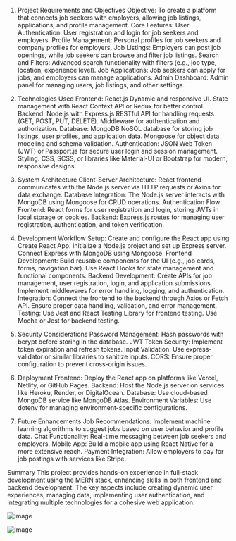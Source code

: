 1. Project Requirements and Objectives
Objective: To create a platform that connects job seekers with employers, allowing job listings, applications, and profile management.
Core Features:
User Authentication: User registration and login for job seekers and employers.
Profile Management: Personal profiles for job seekers and company profiles for employers.
Job Listings: Employers can post job openings, while job seekers can browse and filter job listings.
Search and Filters: Advanced search functionality with filters (e.g., job type, location, experience level).
Job Applications: Job seekers can apply for jobs, and employers can manage applications.
Admin Dashboard: Admin panel for managing users, job listings, and other settings.



2. Technologies Used
Frontend: React.js
Dynamic and responsive UI.
State management with React Context API or Redux for better control.
Backend: Node.js with Express.js
RESTful API for handling requests (GET, POST, PUT, DELETE).
Middleware for authentication and authorization.
Database: MongoDB
NoSQL database for storing job listings, user profiles, and application data.
Mongoose for object data modeling and schema validation.
Authentication: JSON Web Token (JWT) or Passport.js for secure user login and session management.
Styling: CSS, SCSS, or libraries like Material-UI or Bootstrap for modern, responsive designs.


3. System Architecture
Client-Server Architecture: React frontend communicates with the Node.js server via HTTP requests or Axios for data exchange.
Database Integration: The Node.js server interacts with MongoDB using Mongoose for CRUD operations.
Authentication Flow:
Frontend: React forms for user registration and login, storing JWTs in local storage or cookies.
Backend: Express.js routes for managing user registration, authentication, and token verification.


4. Development Workflow
Setup:
Create and configure the React app using Create React App.
Initialize a Node.js project and set up Express server.
Connect Express with MongoDB using Mongoose.
Frontend Development:
Build reusable components for the UI (e.g., job cards, forms, navigation bar).
Use React Hooks for state management and functional components.
Backend Development:
Create APIs for job management, user registration, login, and application submissions.
Implement middlewares for error handling, logging, and authentication.
Integration:
Connect the frontend to the backend through Axios or Fetch API.
Ensure proper data handling, validation, and error management.
Testing:
Use Jest and React Testing Library for frontend testing.
Use Mocha or Jest for backend testing.


5. Security Considerations
Password Management: Hash passwords with bcrypt before storing in the database.
JWT Token Security: Implement token expiration and refresh tokens.
Input Validation: Use express-validator or similar libraries to sanitize inputs.
CORS: Ensure proper configuration to prevent cross-origin issues.


6. Deployment
Frontend: Deploy the React app on platforms like Vercel, Netlify, or GitHub Pages.
Backend: Host the Node.js server on services like Heroku, Render, or DigitalOcean.
Database: Use cloud-based MongoDB service like MongoDB Atlas.
Environment Variables: Use dotenv for managing environment-specific configurations.


7. Future Enhancements
Job Recommendations: Implement machine learning algorithms to suggest jobs based on user behavior and profile data.
Chat Functionality: Real-time messaging between job seekers and employers.
Mobile App: Build a mobile app using React Native for a more extensive reach.
Payment Integration: Allow employers to pay for job postings with services like Stripe.

Summary
This project provides hands-on experience in full-stack development using the MERN stack, enhancing skills in both frontend and backend development. The key aspects include creating dynamic user experiences, managing data, implementing user authentication, and integrating multiple technologies for a cohesive web application.


![image](https://github.com/user-attachments/assets/0d13d8f3-ba7e-4d93-8873-4ea120b7b9d6)


![image](https://github.com/user-attachments/assets/d3954d04-2b7c-4061-b3f8-1aaa6d823d3e)

